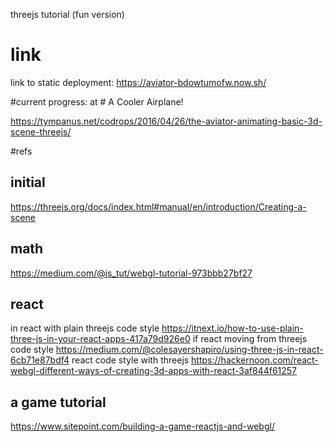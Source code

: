threejs tutorial (fun version)

# link
link to static deployment: https://aviator-bdowtumofw.now.sh/

#current progress: at # A Cooler Airplane!

https://tympanus.net/codrops/2016/04/26/the-aviator-animating-basic-3d-scene-threejs/

#refs
## initial
https://threejs.org/docs/index.html#manual/en/introduction/Creating-a-scene
## math
https://medium.com/@js_tut/webgl-tutorial-973bbb27bf27

## react
in react with plain threejs code style
https://itnext.io/how-to-use-plain-three-js-in-your-react-apps-417a79d926e0
if react moving from threejs code style
https://medium.com/@colesayershapiro/using-three-js-in-react-6cb71e87bdf4
react code style with threejs
https://hackernoon.com/react-webgl-different-ways-of-creating-3d-apps-with-react-3af844f61257

## a game tutorial
https://www.sitepoint.com/building-a-game-reactjs-and-webgl/
